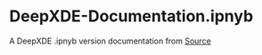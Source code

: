 # DeepXDE-Documentation.ipnyb
A DeepXDE .ipnyb version documentation from [Source](https://deepxde.readthedocs.io/en/latest/)
